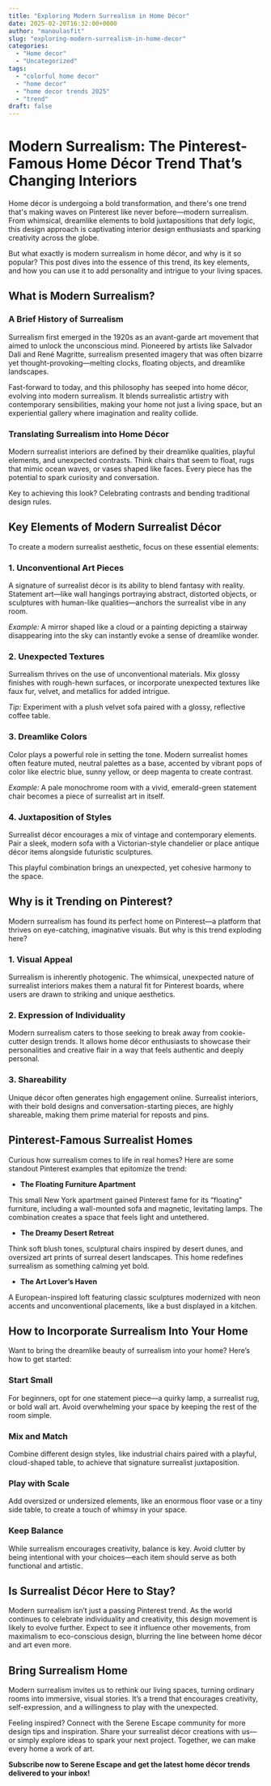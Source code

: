 ```yaml
---
title: "Exploring Modern Surrealism in Home Décor"
date: 2025-02-20T16:32:00+0000
author: "manoulasfit"
slug: "exploring-modern-surrealism-in-home-decor"
categories:
  - "Home decor"
  - "Uncategorized"
tags:
  - "colorful home decor"
  - "home decor"
  - "home decor trends 2025"
  - "trend"
draft: false
---
```

# Modern Surrealism: The Pinterest-Famous Home Décor Trend That’s Changing Interiors

Home décor is undergoing a bold transformation, and there's one trend that's making waves on Pinterest like never before—modern surrealism. From whimsical, dreamlike elements to bold juxtapositions that defy logic, this design approach is captivating interior design enthusiasts and sparking creativity across the globe.

But what exactly is modern surrealism in home décor, and why is it so popular? This post dives into the essence of this trend, its key elements, and how you can use it to add personality and intrigue to your living spaces.

## What is Modern Surrealism?

### A Brief History of Surrealism

Surrealism first emerged in the 1920s as an avant-garde art movement that aimed to unlock the unconscious mind. Pioneered by artists like Salvador Dalí and René Magritte, surrealism presented imagery that was often bizarre yet thought-provoking—melting clocks, floating objects, and dreamlike landscapes.

Fast-forward to today, and this philosophy has seeped into home décor, evolving into modern surrealism. It blends surrealistic artistry with contemporary sensibilities, making your home not just a living space, but an experiential gallery where imagination and reality collide.

### Translating Surrealism into Home Décor

Modern surrealist interiors are defined by their dreamlike qualities, playful elements, and unexpected contrasts. Think chairs that seem to float, rugs that mimic ocean waves, or vases shaped like faces. Every piece has the potential to spark curiosity and conversation.

Key to achieving this look? Celebrating contrasts and bending traditional design rules.

## Key Elements of Modern Surrealist Décor

To create a modern surrealist aesthetic, focus on these essential elements:

### 1. **Unconventional Art Pieces**

A signature of surrealist décor is its ability to blend fantasy with reality. Statement art—like wall hangings portraying abstract, distorted objects, or sculptures with human-like qualities—anchors the surrealist vibe in any room.

*Example:* A mirror shaped like a cloud or a painting depicting a stairway disappearing into the sky can instantly evoke a sense of dreamlike wonder.

### 2. **Unexpected Textures**

Surrealism thrives on the use of unconventional materials. Mix glossy finishes with rough-hewn surfaces, or incorporate unexpected textures like faux fur, velvet, and metallics for added intrigue.

*Tip:* Experiment with a plush velvet sofa paired with a glossy, reflective coffee table.

### 3. **Dreamlike Colors**

Color plays a powerful role in setting the tone. Modern surrealist homes often feature muted, neutral palettes as a base, accented by vibrant pops of color like electric blue, sunny yellow, or deep magenta to create contrast.

*Example:* A pale monochrome room with a vivid, emerald-green statement chair becomes a piece of surrealist art in itself.

### 4. **Juxtaposition of Styles**

Surrealist décor encourages a mix of vintage and contemporary elements. Pair a sleek, modern sofa with a Victorian-style chandelier or place antique décor items alongside futuristic sculptures.

This playful combination brings an unexpected, yet cohesive harmony to the space.

## Why is it Trending on Pinterest?

Modern surrealism has found its perfect home on Pinterest—a platform that thrives on eye-catching, imaginative visuals. But why is this trend exploding here?

### 1. **Visual Appeal**

Surrealism is inherently photogenic. The whimsical, unexpected nature of surrealist interiors makes them a natural fit for Pinterest boards, where users are drawn to striking and unique aesthetics.

### 2. **Expression of Individuality**

Modern surrealism caters to those seeking to break away from cookie-cutter design trends. It allows home décor enthusiasts to showcase their personalities and creative flair in a way that feels authentic and deeply personal.

### 3. **Shareability**

Unique décor often generates high engagement online. Surrealist interiors, with their bold designs and conversation-starting pieces, are highly shareable, making them prime material for reposts and pins.

## Pinterest-Famous Surrealist Homes

Curious how surrealism comes to life in real homes? Here are some standout Pinterest examples that epitomize the trend:

- **The Floating Furniture Apartment**

This small New York apartment gained Pinterest fame for its “floating” furniture, including a wall-mounted sofa and magnetic, levitating lamps. The combination creates a space that feels light and untethered.

- **The Dreamy Desert Retreat**

Think soft blush tones, sculptural chairs inspired by desert dunes, and oversized art prints of surreal desert landscapes. This home redefines surrealism as something calming yet bold.

- **The Art Lover’s Haven**

A European-inspired loft featuring classic sculptures modernized with neon accents and unconventional placements, like a bust displayed in a kitchen.

## How to Incorporate Surrealism Into Your Home

Want to bring the dreamlike beauty of surrealism into your home? Here’s how to get started:

### Start Small

For beginners, opt for one statement piece—a quirky lamp, a surrealist rug, or bold wall art. Avoid overwhelming your space by keeping the rest of the room simple.

### Mix and Match

Combine different design styles, like industrial chairs paired with a playful, cloud-shaped table, to achieve that signature surrealist juxtaposition.

### Play with Scale

Add oversized or undersized elements, like an enormous floor vase or a tiny side table, to create a touch of whimsy in your space.

### Keep Balance

While surrealism encourages creativity, balance is key. Avoid clutter by being intentional with your choices—each item should serve as both functional and artistic.

## Is Surrealist Décor Here to Stay?

Modern surrealism isn’t just a passing Pinterest trend. As the world continues to celebrate individuality and creativity, this design movement is likely to evolve further. Expect to see it influence other movements, from maximalism to eco-conscious design, blurring the line between home décor and art even more.

## Bring Surrealism Home

Modern surrealism invites us to rethink our living spaces, turning ordinary rooms into immersive, visual stories. It’s a trend that encourages creativity, self-expression, and a willingness to play with the unexpected.

Feeling inspired? Connect with the Serene Escape community for more design tips and inspiration. Share your surrealist décor creations with us—or simply explore ideas to spark your next project. Together, we can make every home a work of art.

**Subscribe now to Serene Escape and get the latest home décor trends delivered to your inbox!**